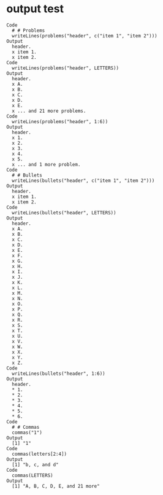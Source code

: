 # output test

    Code
      # # Problems
      writeLines(problems("header", c("item 1", "item 2")))
    Output
      header.
      x item 1.
      x item 2.
    Code
      writeLines(problems("header", LETTERS))
    Output
      header.
      x A.
      x B.
      x C.
      x D.
      x E.
      x ... and 21 more problems.
    Code
      writeLines(problems("header", 1:6))
    Output
      header.
      x 1.
      x 2.
      x 3.
      x 4.
      x 5.
      x ... and 1 more problem.
    Code
      # # Bullets
      writeLines(bullets("header", c("item 1", "item 2")))
    Output
      header.
      x item 1.
      x item 2.
    Code
      writeLines(bullets("header", LETTERS))
    Output
      header.
      x A.
      x B.
      x C.
      x D.
      x E.
      x F.
      x G.
      x H.
      x I.
      x J.
      x K.
      x L.
      x M.
      x N.
      x O.
      x P.
      x Q.
      x R.
      x S.
      x T.
      x U.
      x V.
      x W.
      x X.
      x Y.
      x Z.
    Code
      writeLines(bullets("header", 1:6))
    Output
      header.
      * 1.
      * 2.
      * 3.
      * 4.
      * 5.
      * 6.
    Code
      # # Commas
      commas("1")
    Output
      [1] "1"
    Code
      commas(letters[2:4])
    Output
      [1] "b, c, and d"
    Code
      commas(LETTERS)
    Output
      [1] "A, B, C, D, E, and 21 more"

